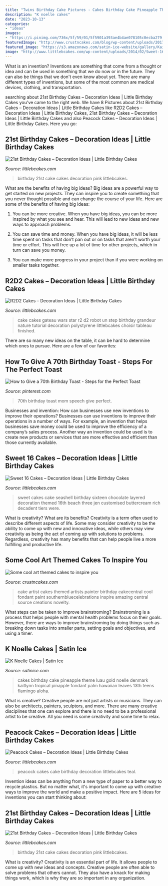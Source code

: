 ```yaml
---
title: "Twins Birthday Cake Pictures - Cakes Birthday Cake Pineapple Theme Luau Gold Noelle Denmark Kaitlynn Tropical Pinapple Fondant Palm Hawaiian Leaves 13th Teens Flamingo Aloha"
description: "K noelle cakes"
date: "2023-10-13"
categories:
- "ideas"
images:
- "https://i.pinimg.com/736x/5f/59/01/5f5901a393ae4b4ae078105c0ecba279.jpg"
featuredImage: "http://www.crustncakes.com/blog/wp-content/uploads/2017/02/7ac43f6f632649c3f91da0967e43e35d.jpg"
featured_image: "https://s3.amazonaws.com/satin-ice-website/gallery/Kaitlynn-Denmark-K-Noelle-Cakes-Birthday-Baby-8.jpg?mtime=20170901152106"
image: "http://www.littlebcakes.com/wp-content/uploads/2014/02/Sweet-16-Cakes-Ideas.jpg"
---
```



What is an invention?
Inventions are something that come from a thought or idea and can be used in something that we do now or in the future. They can also be things that we don't even know about yet. There are many different types of inventions, but some of the most common are medical devices, clothing, and transportation.

	

		
searching about 21st Birthday Cakes – Decoration Ideas | Little Birthday Cakes you've came to the right web. We have 8 Pictures about 21st Birthday Cakes – Decoration Ideas | Little Birthday Cakes like R2D2 Cakes – Decoration Ideas | Little Birthday Cakes, 21st Birthday Cakes – Decoration Ideas | Little Birthday Cakes and also Peacock Cakes – Decoration Ideas | Little Birthday Cakes. Here you go:
		
    
## 21st Birthday Cakes – Decoration Ideas | Little Birthday Cakes

<img loading=lazy src="https://www.littlebcakes.com/wp-content/uploads/2014/02/Images-of-21st-Birthday-Cakes.jpg" onerror="this.onerror=null;this.src='https://tse3.mm.bing.net/th?id=OIP.7ceUCD8BGLXEkUFyYyEfdAHaJ4&amp;pid=15.1';" alt="21st Birthday Cakes – Decoration Ideas | Little Birthday Cakes">

_Source: littlebcakes.com_

>birthday 21st cake cakes decoration pink littlebcakes. 

	

What are the benefits of having big ideas?
Big ideas are a powerful way to get started on new projects. They can inspire you to create something that you never thought possible and can change the course of your life. Here are some of the benefits of having big ideas:
1. You can be more creative. When you have big ideas, you can be more inspired by what you see and hear. This will lead to new ideas and new ways to approach problems.

2. You can save time and money. When you have big ideas, it will be less time spent on tasks that don’t pan out or on tasks that aren’t worth your time or effort. This will free up a lot of time for other projects, which in turn can save you money.

3. You can make more progress in your project than if you were working on smaller tasks together.

    
## R2D2 Cakes – Decoration Ideas | Little Birthday Cakes

<img loading=lazy src="https://www.littlebcakes.com/wp-content/uploads/2014/01/R2D2-Cake.jpg" onerror="this.onerror=null;this.src='https://tse1.mm.bing.net/th?id=OIP.5eLXqiH1rwqq4-cKggSt-AHaJ7&amp;pid=15.1';" alt="R2D2 Cakes – Decoration Ideas | Little Birthday Cakes">

_Source: littlebcakes.com_

>cake cakes gateau wars star r2 d2 robot un step birthday grandeur nature tutorial decoration polystyrene littlebcakes choisir tableau finished. 

	

There are so many new ideas on the table, it can be hard to determine which ones to pursue. Here are a few of our favorites: 

    
## How To Give A 70th Birthday Toast - Steps For The Perfect Toast

<img loading=lazy src="https://i.pinimg.com/736x/5f/59/01/5f5901a393ae4b4ae078105c0ecba279.jpg" onerror="this.onerror=null;this.src='https://tse3.mm.bing.net/th?id=OIP.zZ6016HkFjVdpSn67yCqtwHaLG&amp;pid=15.1';" alt="How to Give a 70th Birthday Toast - Steps for the Perfect Toast">

_Source: pinterest.com_

>70th birthday toast mom speech give perfect. 

	

Businesses and invention: How can businesses use new inventions to improve their operations?
Businesses can use inventions to improve their operations in a number of ways. For example, an invention that helps businesses save money could be used to improve the efficiency of a company’s sales process. Another way an invention could be used is to create new products or services that are more effective and efficient than those currently available.

    
## Sweet 16 Cakes – Decoration Ideas | Little Birthday Cakes

<img loading=lazy src="http://www.littlebcakes.com/wp-content/uploads/2014/02/Sweet-16-Cakes-Ideas.jpg" onerror="this.onerror=null;this.src='https://tse2.mm.bing.net/th?id=OIP.Qhg5BdUPRfx7ZYJqtAjxWgHaLI&amp;pid=15.1';" alt="Sweet 16 Cakes – Decoration Ideas | Little Birthday Cakes">

_Source: littlebcakes.com_

>sweet cakes cake seashell birthday sixteen chocolate layered decoration themed 16th beach three jen customised buttercream rich decadent tiers were. 

	

What is creativity? What are its benefits?
Creativity is a term often used to describe different aspects of life. Some may consider creativity to be the ability to come up with new and innovative ideas, while others may view creativity as being the act of coming up with solutions to problems. Regardless, creativity has many benefits that can help people live a more fulfilling and productive life.

    
## Some Cool Art Themed Cakes To Inspire You

<img loading=lazy src="http://www.crustncakes.com/blog/wp-content/uploads/2017/02/7ac43f6f632649c3f91da0967e43e35d.jpg" onerror="this.onerror=null;this.src='https://tse2.mm.bing.net/th?id=OIP.K4GmXeyXDSZRY6mYIyUk8wHaLH&amp;pid=15.1';" alt="Some cool art themed cakes to inspire you">

_Source: crustncakes.com_

>cake artist cakes themed artists painter birthday cakecentral cool fondant paint southernbluecelebrations inspire amazing central source creations novelty. 

	

What steps can be taken to improve brainstroming?
Brainstroming is a process that helps people with mental health problems focus on their goals. However, there are ways to improve brainstroming by doing things such as breaking down tasks into smaller parts, setting goals and objectives, and using a timer.

    
## K Noelle Cakes | Satin Ice

<img loading=lazy src="https://s3.amazonaws.com/satin-ice-website/gallery/Kaitlynn-Denmark-K-Noelle-Cakes-Birthday-Baby-8.jpg?mtime=20170901152106" onerror="this.onerror=null;this.src='https://tse1.mm.bing.net/th?id=OIP.u7dFGnTMSXyW_2F3ISAIYAHaLH&amp;pid=15.1';" alt="K Noelle Cakes | Satin Ice">

_Source: satinice.com_

>cakes birthday cake pineapple theme luau gold noelle denmark kaitlynn tropical pinapple fondant palm hawaiian leaves 13th teens flamingo aloha. 

	

What is creative?
Creative people are not just artists or musicians. They can also be architects, painters, sculptors, and more. There are many creative disciplines that one can explore and there is no need to be a professional artist to be creative. All you need is some creativity and some time to relax.

    
## Peacock Cakes – Decoration Ideas | Little Birthday Cakes

<img loading=lazy src="https://www.littlebcakes.com/wp-content/uploads/2014/02/Peacock-Cakes.jpg" onerror="this.onerror=null;this.src='https://tse4.mm.bing.net/th?id=OIP.Uk8217CwUjx22_pAEB6XRwHaJ4&amp;pid=15.1';" alt="Peacock Cakes – Decoration Ideas | Little Birthday Cakes">

_Source: littlebcakes.com_

>peacock cakes cake birthday decoration littlebcakes teal. 

	

Invention ideas can be anything from a new type of paper to a better way to recycle plastics. But no matter what, it's important to come up with creative ways to improve the world and make a positive impact. Here are 5 ideas for inventions you can start thinking about: 

    
## 21st Birthday Cakes – Decoration Ideas | Little Birthday Cakes

<img loading=lazy src="http://www.littlebcakes.com/wp-content/uploads/2014/02/Images-of-21st-Birthday-Cakes-768x1024.jpg" onerror="this.onerror=null;this.src='https://tse1.mm.bing.net/th?id=OIP.JcL9Uv2HdGwtqFyssu1glgHaJ4&amp;pid=15.1';" alt="21st Birthday Cakes – Decoration Ideas | Little Birthday Cakes">

_Source: littlebcakes.com_

>birthday 21st cake cakes decoration pink littlebcakes. 

	

What is creativity?
Creativity is an essential part of life. It allows people to come up with new ideas and concepts. Creative people are often able to solve problems that others cannot. They also have a knack for making things work, which is why they are so important in any organization.

